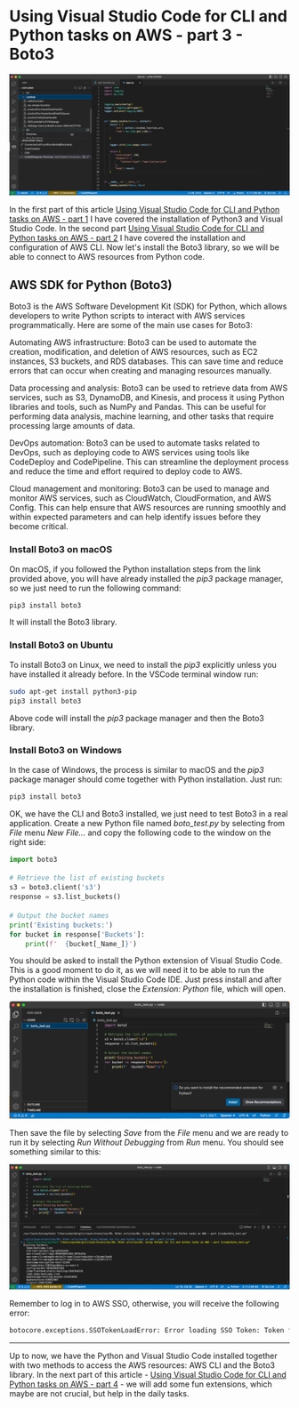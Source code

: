 # Using Visual Studio Code for CLI and Python tasks on AWS - part 3 - Boto3

![Visual Studio Code example](images/vscode.png)

In the first part of this article [Using Visual Studio Code for CLI and Python tasks on AWS - part 1](../01.%20Using%20VSCode%20for%20CLI%20and%20Python%20tasks%20on%20AWS%20-%20part%201/README.md) I have covered the installation of Python3 and Visual Studio Code. In the second part [Using Visual Studio Code for CLI and Python tasks on AWS - part 2](../02.%20Using%20VSCode%20for%20CLI%20and%20Python%20tasks%20on%20AWS%20-%20part%202/README.md) I have covered the installation and configuration of AWS CLI. Now let's install the Boto3 library, so we will be able to connect to AWS resources from Python code.

## AWS SDK for Python (Boto3)

Boto3 is the AWS Software Development Kit (SDK) for Python, which allows developers to write Python scripts to interact with AWS services programmatically. Here are some of the main use cases for Boto3:

Automating AWS infrastructure: Boto3 can be used to automate the creation, modification, and deletion of AWS resources, such as EC2 instances, S3 buckets, and RDS databases. This can save time and reduce errors that can occur when creating and managing resources manually.

Data processing and analysis: Boto3 can be used to retrieve data from AWS services, such as S3, DynamoDB, and Kinesis, and process it using Python libraries and tools, such as NumPy and Pandas. This can be useful for performing data analysis, machine learning, and other tasks that require processing large amounts of data.

DevOps automation: Boto3 can be used to automate tasks related to DevOps, such as deploying code to AWS services using tools like CodeDeploy and CodePipeline. This can streamline the deployment process and reduce the time and effort required to deploy code to AWS.

Cloud management and monitoring: Boto3 can be used to manage and monitor AWS services, such as CloudWatch, CloudFormation, and AWS Config. This can help ensure that AWS resources are running smoothly and within expected parameters and can help identify issues before they become critical.

### Install Boto3 on macOS

On macOS, if you followed the Python installation steps from the link provided above, you will have already installed the _pip3_ package manager, so we just need to run the following command:

```sh
pip3 install boto3
```

It will install the Boto3 library.

### Install Boto3 on Ubuntu

To install Boto3 on Linux, we need to install the _pip3_ explicitly unless you have installed it already before. In the VSCode terminal window run:

```sh
sudo apt-get install python3-pip
pip3 install boto3
```

Above code will install the _pip3_ package manager and then the Boto3 library.

### Install Boto3 on Windows

In the case of Windows, the process is similar to macOS and the _pip3_ package manager should come together with Python installation. Just run:

```sh
pip3 install boto3
```

OK, we have the CLI and Boto3 installed, we just need to test Boto3 in a real application. Create a new Python file named _boto_test.py_ by selecting from _File_ menu _New File..._ and copy the following code to the window on the right side:

```python
import boto3

# Retrieve the list of existing buckets
s3 = boto3.client('s3')
response = s3.list_buckets()

# Output the bucket names
print('Existing buckets:')
for bucket in response['Buckets']:
    print(f'  {bucket[_Name_]}')
```

You should be asked to install the Python extension of Visual Studio Code. This is a good moment to do it, as we will need it to be able to run the Python code within the Visual Studio Code IDE. Just press install and after the installation is finished, close the _Extension: Python_ file, which will open.

![Python extension prompt](images/python_extension.png)

Then save the file by selecting _Save_ from the _File_ menu and we are ready to run it by selecting _Run Without Debugging_ from _Run_ menu. You should see something similar to this:

![Example of Boto3 Python code](images/s3_example.png)

Remember to log in to AWS SSO, otherwise, you will receive the following error:

```sh
botocore.exceptions.SSOTokenLoadError: Error loading SSO Token: Token for my-sso does not exist
```

---

Up to now, we have the Python and Visual Studio Code installed together with two methods to access the AWS resources: AWS CLI and the Boto3 library. In the next part of this article - [Using Visual Studio Code for CLI and Python tasks on AWS - part 4](../04.%20Using%20VSCode%20for%20CLI%20and%20Python%20tasks%20on%20AWS%20-%20part%204/README.md) - we will add some fun extensions, which maybe are not crucial, but help in the daily tasks.
